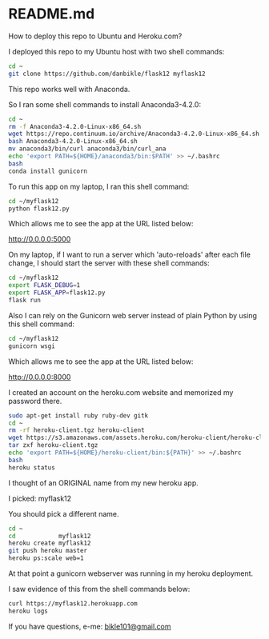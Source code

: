 # README.md

How to deploy this repo to Ubuntu and Heroku.com?

I deployed this repo to my Ubuntu host with two shell commands:

```bash
cd ~
git clone https://github.com/danbikle/flask12 myflask12
```

This repo works well with Anaconda.

So I ran some shell commands to install Anaconda3-4.2.0:

```bash
cd ~
rm -f Anaconda3-4.2.0-Linux-x86_64.sh
wget https://repo.continuum.io/archive/Anaconda3-4.2.0-Linux-x86_64.sh
bash Anaconda3-4.2.0-Linux-x86_64.sh
mv anaconda3/bin/curl anaconda3/bin/curl_ana
echo 'export PATH=${HOME}/anaconda3/bin:$PATH' >> ~/.bashrc
bash
conda install gunicorn
```

To run this app on my laptop, I ran this shell command:

```bash
cd ~/myflask12
python flask12.py
```

Which allows me to see the app at the URL listed below:

http://0.0.0.0:5000

On my laptop, if I want to run a server which 'auto-reloads' after each file change, I should start the server with these shell commands:

```bash
cd ~/myflask12
export FLASK_DEBUG=1
export FLASK_APP=flask12.py
flask run
```
Also I can rely on the Gunicorn web server instead of plain Python by using this shell command:

```bash
cd ~/myflask12
gunicorn wsgi
```

Which allows me to see the app at the URL listed below:

http://0.0.0.0:8000

I created an account on the heroku.com website and memorized my password there.

```bash
sudo apt-get install ruby ruby-dev gitk
cd ~
rm -rf heroku-client.tgz heroku-client
wget https://s3.amazonaws.com/assets.heroku.com/heroku-client/heroku-client.tgz
tar zxf heroku-client.tgz
echo 'export PATH=${HOME}/heroku-client/bin:${PATH}' >> ~/.bashrc
bash
heroku status
```

I thought of an ORIGINAL name from my new heroku app.

I picked: myflask12

You should pick a different name.

```bash
cd ~
cd            myflask12
heroku create myflask12
git push heroku master
heroku ps:scale web=1
```

At that point a gunicorn webserver was running in my heroku deployment.

I saw evidence of this from the shell commands below:

```bash
curl https://myflask12.herokuapp.com
heroku logs
```


If you have questions, e-me: bikle101@gmail.com

